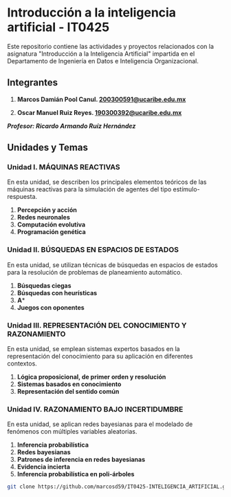 # Introducción a la inteligencia artificial - IT0425

Este repositorio contiene las actividades y proyectos relacionados con la asignatura "Introducción a la Inteligencia Artificial" impartida en el Departamento de Ingeniería en Datos e Inteligencia Organizacional.

## Integrantes

1. **Marcos Damián Pool Canul. 200300591@ucaribe.edu.mx**

2. **Oscar Manuel Ruiz Reyes. 190300392@ucaribe.edu.mx**

***Profesor: Ricardo Armando Ruíz Hernández***

## Unidades y Temas

### Unidad I. MÁQUINAS REACTIVAS

En esta unidad, se describen los principales elementos teóricos de las máquinas reactivas para la simulación de agentes del tipo estímulo-respuesta.

1. **Percepción y acción**
2. **Redes neuronales**
3. **Computación evolutiva**
4. **Programación genética**

### Unidad II. BÚSQUEDAS EN ESPACIOS DE ESTADOS

En esta unidad, se utilizan técnicas de búsquedas en espacios de estados para la resolución de problemas de planeamiento automático.

1. **Búsquedas ciegas**
2. **Búsquedas con heurísticas**
3. **A***
4. **Juegos con oponentes**

### Unidad III. REPRESENTACIÓN DEL CONOCIMIENTO Y RAZONAMIENTO

En esta unidad, se emplean sistemas expertos basados en la representación del conocimiento para su aplicación en diferentes contextos.

1. **Lógica proposicional, de primer orden y resolución**
2. **Sistemas basados en conocimiento**
3. **Representación del sentido común**

### Unidad IV. RAZONAMIENTO BAJO INCERTIDUMBRE

En esta unidad, se aplican redes bayesianas para el modelado de fenómenos con múltiples variables aleatorias.

1. **Inferencia probabilística**
2. **Redes bayesianas**
3. **Patrones de inferencia en redes bayesianas**
4. **Evidencia incierta**
5. **Inferencia probabilística en poli-árboles**

```bash
git clone https://github.com/marcosd59/IT0425-INTELIGENCIA_ARTIFICIAL.git
```
